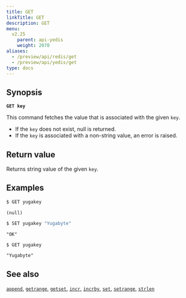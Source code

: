 ```yaml
---
title: GET
linkTitle: GET
description: GET
menu:
  v2.25
    parent: api-yedis
    weight: 2070
aliases:
  - /preview/api/redis/get
  - /preview/api/yedis/get
type: docs
---
```


## Synopsis

**`GET key`**

This command fetches the value that is associated with the given `key`.

- If the `key` does not exist, null is returned.
- If the `key` is associated with a non-string value, an error is raised.

## Return value

Returns string value of the given `key`.

## Examples

```sh
$ GET yugakey
```

```
(null)
```

```sh
$ SET yugakey "Yugabyte"
```

```
"OK"
```

```sh
$ GET yugakey
```

```
"Yugabyte"
```

## See also

[`append`](../append/), [`getrange`](../getrange/), [`getset`](../getset/), [`incr`](../incr/), [`incrby`](../incrby/), [`set`](../set/), [`setrange`](../setrange/), [`strlen`](../strlen/)
